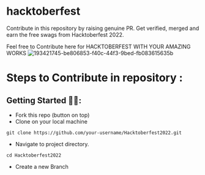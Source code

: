 # hacktoberfest
Contribute in this repository by raising genuine PR. Get verified, merged and earn the free swags from Hacktoberfest 2022. 

Feel free to Contribute here for HACKTOBERFEST WITH YOUR AMAZING WORKS
![193421745-be806853-f40c-44f3-9bed-fb083615635b](https://user-images.githubusercontent.com/115944637/196048721-0dbbbb9e-9db3-4862-a84b-af1cac2977aa.png)


# Steps to Contribute in repository :

## Getting Started 🤩🤗:

- Fork this repo (button on top)
- Clone on your local machine

```
git clone https://github.com/your-username/Hacktoberfest2022.git

```
- Navigate to project directory.
```
cd Hacktoberfest2022
```

- Create a new Branch
